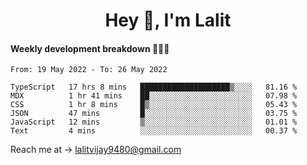<h1 align="center">Hey 👋, I'm Lalit</h1>

#### Weekly development breakdown 👨🏻‍💻
<!--START_SECTION:waka-->

```text
From: 19 May 2022 - To: 26 May 2022

TypeScript   17 hrs 8 mins   ████████████████████▒░░░░   81.16 %
MDX          1 hr 41 mins    ██░░░░░░░░░░░░░░░░░░░░░░░   07.98 %
CSS          1 hr 8 mins     █▒░░░░░░░░░░░░░░░░░░░░░░░   05.43 %
JSON         47 mins         █░░░░░░░░░░░░░░░░░░░░░░░░   03.75 %
JavaScript   12 mins         ▒░░░░░░░░░░░░░░░░░░░░░░░░   01.01 %
Text         4 mins          ░░░░░░░░░░░░░░░░░░░░░░░░░   00.37 %
```

<!--END_SECTION:waka-->

Reach me at → lalitvijay9480@gmail.com
